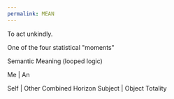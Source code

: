 ```yaml
---
permalink: MEAN
---
```


To act unkindly. 

One of the four statistical "moments"

Semantic Meaning (looped logic)


Me | An 


Self | Other 
Combined Horizon
Subject | Object 
Totality 

